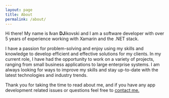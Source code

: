 ```yaml
---
layout: page
title: About
permalink: /about/
---
```


Hi there! My name is **I**van **DJ**ikovski and I am a software developer with over 5 years of experience working with Xamarin and the .NET stack.

I have a passion for problem-solving and enjoy using my skills and knowledge to develop efficient and effective solutions for my clients. In my current role, I have had the opportunity to work on a variety of projects, ranging from small business applications to large enterprise systems. I am always looking for ways to improve my skills and stay up-to-date with the latest technologies and industry trends.

Thank you for taking the time to read about me, and if you have any app development related issues or questions feel free to [contact me.](mailto:ivan.dzikovski@gmail.com)
